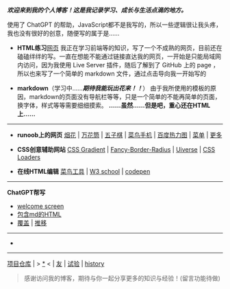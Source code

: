 
***欢迎来到我的个人博客！这是我记录学习、成长与生活点滴的地方。***

使用了 ChatGPT 的帮助，JavaScript都不是我写的，所以一些逻辑很让我头疼，我也没有很好的创意，随便写的属于是……

- **HTML练习**[网页](https://aozijx.github.io/xuao/re0)
我正在学习前端等的知识，写了一个不成熟的网页，目前还在磕磕绊绊的写。一直在想能不能通过链接直达我的网页，一开始是只能局域网内访问，因为我使用 Live Server 插件，随后了解到了 GitHub 上的 page ，所以也来写了一个简单的 markdown 文件，通过点击导向我一开始写的 

- **markdown**（学习中……***期待我能玩出花来！！***）
由于我所使用的模板的原因，markdown的页面没有导航栏等等，只是一个简单的不能再简单的页面，换字体，样式等等需要细细摸索。
**……虽然……但是吧，重心还在HTML上……**
---

- **runoob上的网页**
[烟花](https://aozijx.github.io/xuao/source/HTML/fireworks) | [万花筒](https://aozijx.github.io/xuao/source/HTML/canvas) | [五子棋](https://aozijx.github.io/xuao/source/HTML/gobang) | [菜鸟手机](https://aozijx.github.io/xuao/source/HTML/phone) | [百度热力图](https://aozijx.github.io/xuao/source/HTML/map) | [菜单](https://aozijx.github.io/xuao/source/HTML/menu) | [更多](https://www.jyshare.com/examples/)

- **CSS创意辅助网站**
[CSS Gradient](https://cssgradient.io/) | [Fancy-Border-Radius](https://9elements.github.io/fancy-border-radius/) | [Uiverse](https://uiverse.io/) | [CSS Loaders](https://css-loaders.com/)

- **在线HTML编辑**
[菜鸟工具](https://www.jyshare.com/front-end/61/) | [W3 school](https://www.w3school.com.cn/tiy/t.asp?f=eg_html_basic) | [codepen](https://codepen.io/pen/)

---
**ChatGPT帮写**
* [welcome screen](source/HTML/chatgpt)
* [包含md的HTML](source/HTML/test)
* [覆盖](source/HTML/bookf) | [推移](source/HTML/bookt) 

---
- []()

---
[项目仓库](https://github.com/aozijx/xuao) | > [*](https://aozijx.github.io/xuao/source/idea) < | [友](https://aozijx.github.io/xuao/assistance/yang) | [试验](https://aozijx.github.io/xuao/source/markdown/test) | [history](https://aozijx.github.io/xuao/source/markdown/history)


> 感谢访问我的博客，期待与你一起分享更多的知识与经验！(留言功能待做)